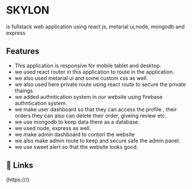 # SKYLON

 is fullstack web application using react js, metarial ui,node, mongodb and express

## Features
- This application is responsive for mobile tablet and desktop.
- we used react router in this application to route in the application.
- we also used metarial ui and some custom css as well.
- we also used here private route using react route to secure the private thaings.
- we added authntication system in our website using firebase authntication system.
- we make user dashboard so that they can access the profile , their orders they can also can delete their order,  giveing review etc.
- we use mongodb to keep data there as a database.
- we used node, express as well.
- we make admin dashboard to contorl the website 
- we also make admin route to keep and secure safe the admin panel.
- we use sweet alert so that the website looks good.

## 🔗 Links
(https:///)